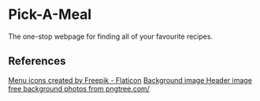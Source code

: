 # Pick-A-Meal
The one-stop webpage for finding all of your favourite recipes.




## References
<a href="https://www.flaticon.com/free-icons/menu" title="menu icons">Menu icons created by Freepik - Flaticon</a>
<a href="https://stock.adobe.com/search?k=%22food+background%22&asset_id=443370711"> Background image </a>
<a href="https://www.freewebheaders.com/food-beverage/food-headers/"> Header image</a>
 <a href='https://pngtree.com/free-backgrounds'>free background photos from pngtree.com/</a>